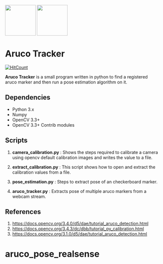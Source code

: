 <img src="https://docs.opencv.org/3.1.0/markers.jpg" height="100">          <img src="https://upload.wikimedia.org/wikipedia/commons/5/53/OpenCV_Logo_with_text.png" height="100">

# Aruco Tracker
[![HitCount](http://hits.dwyl.io/njanirudh/Aruco_Tracker.svg)](http://hits.dwyl.io/njanirudh/Aruco_Tracker)

**Aruco Tracker** is a small program written in python to find a registered aruco marker and then run a pose estimation algorithm on it.

## Dependencies
* Python 3.x
* Numpy
* OpenCV 3.3+ 
* OpenCV 3.3+ Contrib modules

## Scripts
1. **camera_calibration.py** : Shows the steps required to calibrate a camera using opencv default calibration images and writes the value to a file.

2. **extract_calibration.py**  : This script shows how to open and extract the calibration values from a file.

3. **pose_estimation.py**  : Steps to extract pose of an checkerboard marker.

4. **aruco_tracker.py** : Extracts pose of multiple aruco markers from a webcam stream.

## References
1. https://docs.opencv.org/3.4.0/d5/dae/tutorial_aruco_detection.html
2. https://docs.opencv.org/3.4.3/dc/dbb/tutorial_py_calibration.html
3. https://docs.opencv.org/3.1.0/d5/dae/tutorial_aruco_detection.html



 
 
 
 
# aruco_pose_realsense
